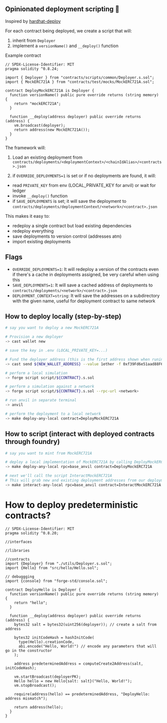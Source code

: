 ## Opinionated deployment scripting 🚀

Inspired by [hardhat-deploy](https://github.com/wighawag/hardhat-deploy)

For each contract being deployed, we create a script that will:

1. inherit from `Deployer`
2. implement a `versionName()` and `__deploy()` function

Example contract

```solidity
// SPDX-License-Identifier: MIT
pragma solidity ^0.8.24;

import { Deployer } from "contracts/scripts/common/Deployer.s.sol";
import { MockERC721A } from "contracts/test/mocks/MockERC721A.sol";

contract DeployMockERC721A is Deployer {
  function versionName() public pure override returns (string memory) {
    return "mockERC721A";
  }

  function __deploy(address deployer) public override returns (address) {
    vm.broadcast(deployer);
    return address(new MockERC721A());
  }
}
```

The framework will:

1. Load an existing deployment from `contracts/deployments/<deploymentContext>/<chainIdAlias>/<contracts>.json`

2. if `OVERRIDE_DEPLOYMENTS=1` is set or if no deployments are found, it will:

- read `PRIVATE_KEY` from env (LOCAL_PRIVATE_KEY for anvil) or wait for ledger
- invoke `__deploy()` function
- if `SAVE_DEPLOYMENTS` is set; it will save the deployment to `contracts/deployments/deploymentContext/<network>/<contract>.json`

This makes it easy to:

- redeploy a single contract but load existing dependencies
- redeploy everything
- save deployments to version control (addresses atm)
- import existing deployments

## Flags

- `OVERRIDE_DEPLOYMENTS=1`: It will redeploy a version of the contracts even if there's a cache in deployments assigned, be very careful when using this
- `SAVE_DEPLOYMENTS=1`: It will save a cached address of deployments to `contracts/deployments/<network>/<contract>.json`
- `DEPLOYMENT_CONTEXT=string`: It will save the addresses on a subdirectory with the given name, useful for deployment contract to same network

## How to deploy locally (step-by-step)

```bash
# say you want to deploy a new MockERC721A

# Provision a new deployer
-> cast wallet new

# save the key in .env (LOCAL_PRIVATE_KEY=...)

# Fund the deployer address (this is the first address shown when runing `anvil`)
-> cast send ${NEW_WALLET_ADDRESS} --value 1ether -f 0xf39Fd6e51aad88F6F4ce6aB8827279cffFb92266 --unlocked

# perform a local simulation
-> forge script script/${CONTRACT}.s.sol

# perform a simulation against a network
-> forge script script/${CONTRACT}.s.sol --rpc-url <network>

# run anvil in separate terminal
-> anvil

# perform the deployment to a local network
-> make deploy-any-local contract=DeployMockERC721A
```

## How to script (interact with deployed contracts through foundry)

```bash
# say you want to mint from MockERC721A

# deploy a local implementation of MockERC721A by calling DeployMockERC721A
-> make deploy-any-local rpc=base_anvil contract=DeployMockERC721A

# next we'll call the script InteractMockERC721A
# This will grab new and existing deployment addresses from our deployments cache and use those to interact with each other
-> make interact-any-local rpc=base_anvil contract=InteractMockERC721A
```

# How to deploy predeterministic contracts?

```
// SPDX-License-Identifier: MIT
pragma solidity ^0.8.20;

//interfaces

//libraries

//contracts
import {Deployer} from "./utils/Deployer.s.sol";
import {Hello} from "src/hello/Hello.sol";

// debuggging
import {console} from "forge-std/console.sol";

contract DeployHello is Deployer {
  function versionName() public pure override returns (string memory) {
    return "hello";
  }

  function __deploy(address deployer) public override returns (address) {
    bytes32 salt = bytes32(uint256(deployer)); // create a salt from address

    bytes32 initCodeHash = hashInitCode(
      type(Hello).creationCode,
      abi.encode("Hello, World!") // encode any parameters that will go in the constructor
    );

    address predeterminedAddress = computeCreate2Address(salt, initCodeHash);

    vm.startBroadcast(deployerPK);
    Hello hello = new Hello{salt: salt}("Hello, World!");
    vm.stopBroadcast();

    require(address(hello) == predeterminedAddress, "DeployHello: address mismatch");

    return address(hello);
  }
}
```
